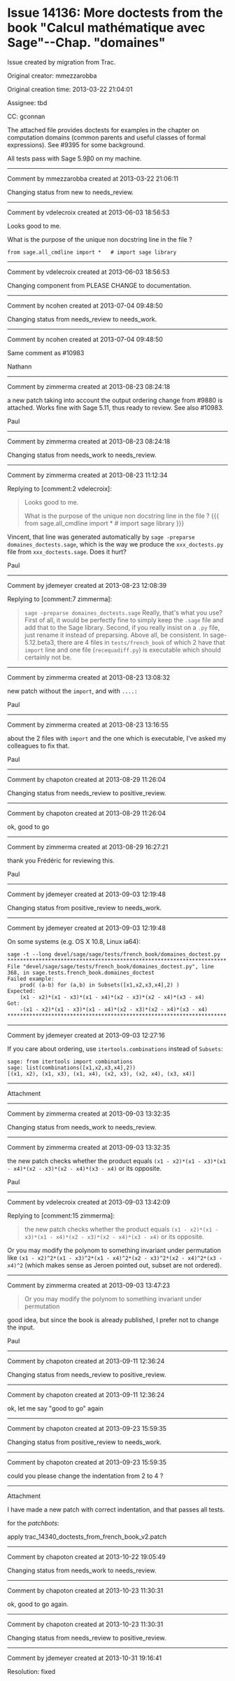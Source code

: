 # Issue 14136: More doctests from the book "Calcul mathématique avec Sage"--Chap. "domaines"

Issue created by migration from Trac.

Original creator: mmezzarobba

Original creation time: 2013-03-22 21:04:01

Assignee: tbd

CC:  gconnan

The attached file provides doctests for examples in the chapter on computation domains (common parents and useful classes of formal expressions). See #9395 for some background.

All tests pass with Sage 5.9β0 on my machine.


---

Comment by mmezzarobba created at 2013-03-22 21:06:11

Changing status from new to needs_review.


---

Comment by vdelecroix created at 2013-06-03 18:56:53

Looks good to me.

What is the purpose of the unique non docstring line in the file ?

```
from sage.all_cmdline import *   # import sage library 
```



---

Comment by vdelecroix created at 2013-06-03 18:56:53

Changing component from PLEASE CHANGE to documentation.


---

Comment by ncohen created at 2013-07-04 09:48:50

Changing status from needs_review to needs_work.


---

Comment by ncohen created at 2013-07-04 09:48:50

Same comment as #10983

Nathann


---

Comment by zimmerma created at 2013-08-23 08:24:18

a new patch taking into account the output ordering change from #9880 is attached.
Works fine with Sage 5.11, thus ready to review. See also #10983.

Paul


---

Comment by zimmerma created at 2013-08-23 08:24:18

Changing status from needs_work to needs_review.


---

Comment by zimmerma created at 2013-08-23 11:12:34

Replying to [comment:2 vdelecroix]:
> Looks good to me.
> 
> What is the purpose of the unique non docstring line in the file ?
> {{{
> from sage.all_cmdline import *   # import sage library 
> }}}

Vincent, that line was generated automatically by `sage -preparse domaines_doctests.sage`,
which is the way we produce the `xxx_doctests.py` file from `xxx_doctests.sage`.
Does it hurt?

Paul


---

Comment by jdemeyer created at 2013-08-23 12:08:39

Replying to [comment:7 zimmerma]:
> `sage -preparse domaines_doctests.sage`
Really, that's what you use? First of all, it would be perfectly fine to simply keep the `.sage` file and add that to the Sage library. Second, if you really insist on a `.py` file, just rename it instead of preparsing. Above all, be consistent. In sage-5.12.beta3, there are 4 files in `tests/french_book` of which 2 have that `import` line and one file (`recequadiff.py`) is executable which should certainly not be.


---

Comment by zimmerma created at 2013-08-23 13:08:32

new patch without the `import`, and with `....:`

Paul


---

Comment by zimmerma created at 2013-08-23 13:16:55

about the 2 files with `import` and the one which is executable, I've asked my colleagues to fix
that.

Paul


---

Comment by chapoton created at 2013-08-29 11:26:04

Changing status from needs_review to positive_review.


---

Comment by chapoton created at 2013-08-29 11:26:04

ok, good to go


---

Comment by zimmerma created at 2013-08-29 16:27:21

thank you Frédéric for reviewing this.

Paul


---

Comment by jdemeyer created at 2013-09-03 12:19:48

Changing status from positive_review to needs_work.


---

Comment by jdemeyer created at 2013-09-03 12:19:48

On some systems (e.g. OS X 10.8, Linux ia64):

```
sage -t --long devel/sage/sage/tests/french_book/domaines_doctest.py
**********************************************************************
File "devel/sage/sage/tests/french_book/domaines_doctest.py", line 368, in sage.tests.french_book.domaines_doctest
Failed example:
    prod( (a-b) for (a,b) in Subsets([x1,x2,x3,x4],2) )
Expected:
    (x1 - x2)*(x1 - x3)*(x1 - x4)*(x2 - x3)*(x2 - x4)*(x3 - x4)
Got:
    -(x1 - x2)*(x1 - x3)*(x1 - x4)*(x2 - x3)*(x2 - x4)*(x3 - x4)
**********************************************************************
```



---

Comment by jdemeyer created at 2013-09-03 12:27:16

If you care about ordering, use `itertools.combinations` instead of `Subsets`:

```
sage: from itertools import combinations
sage: list(combinations([x1,x2,x3,x4],2))
[(x1, x2), (x1, x3), (x1, x4), (x2, x3), (x2, x4), (x3, x4)]
```



---

Attachment


---

Comment by zimmerma created at 2013-09-03 13:32:35

Changing status from needs_work to needs_review.


---

Comment by zimmerma created at 2013-09-03 13:32:35

the new patch checks whether the product equals `(x1 - x2)*(x1 - x3)*(x1 - x4)*(x2 - x3)*(x2 - x4)*(x3 - x4)` or its opposite.

Paul


---

Comment by vdelecroix created at 2013-09-03 13:42:09

Replying to [comment:15 zimmerma]:
> the new patch checks whether the product equals `(x1 - x2)*(x1 - x3)*(x1 - x4)*(x2 - x3)*(x2 - x4)*(x3 - x4)` or its opposite.

Or you may modify the polynom to something invariant under permutation like `(x1 - x2)^2*(x1 - x3)^2*(x1 - x4)^2*(x2 - x3)^2*(x2 - x4)^2*(x3 - x4)^2` (which makes sense as Jeroen pointed out, subset are not ordered).


---

Comment by zimmerma created at 2013-09-03 13:47:23

> Or you may modify the polynom to something invariant under permutation

good idea, but since the book is already published, I prefer not to change the input.

Paul


---

Comment by chapoton created at 2013-09-11 12:36:24

Changing status from needs_review to positive_review.


---

Comment by chapoton created at 2013-09-11 12:36:24

ok, let me say "good to go" again


---

Comment by chapoton created at 2013-09-23 15:59:35

Changing status from positive_review to needs_work.


---

Comment by chapoton created at 2013-09-23 15:59:35

could you please change the indentation from 2 to 4 ?


---

Attachment

I have made a new patch with correct indentation, and that passes all tests.

for the *patchbots*:

apply trac_14340_doctests_from_french_book_v2.patch


---

Comment by chapoton created at 2013-10-22 19:05:49

Changing status from needs_work to needs_review.


---

Comment by chapoton created at 2013-10-23 11:30:31

ok, good to go again.


---

Comment by chapoton created at 2013-10-23 11:30:31

Changing status from needs_review to positive_review.


---

Comment by jdemeyer created at 2013-10-31 19:16:41

Resolution: fixed
